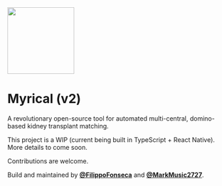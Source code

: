 <img src='https://i.ibb.co/XW8sB7F/logo-Round.png' height='150' />

# Myrical (v2)

A revolutionary open-source tool for automated multi-central, domino-based kidney transplant matching.

This project is a WIP (current being built in TypeScript + React Native). More details to come soon.

Contributions are welcome.

Build and maintained by [**@FilippoFonseca**](https://twitter.com/FilippoFonseca) and [**@MarkMusic2727**](https://twitter.com/markmusic2727).
